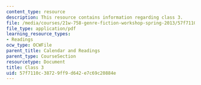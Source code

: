 ```yaml
---
content_type: resource
description: This resource contains information regarding class 3.
file: /media/courses/21w-758-genre-fiction-workshop-spring-2013/57f7110c38729ff9d642e7c69c20884e_MIT21W_758S13_Class_3.pdf
file_type: application/pdf
learning_resource_types:
- Readings
ocw_type: OCWFile
parent_title: Calendar and Readings
parent_type: CourseSection
resourcetype: Document
title: Class 3
uid: 57f7110c-3872-9ff9-d642-e7c69c20884e
---
```

